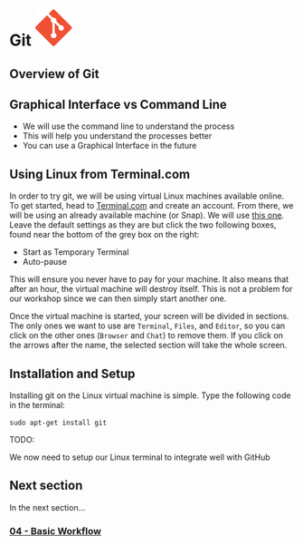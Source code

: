 # Git ![octocat](../images/git_logo.png)

## Overview of Git

## Graphical Interface vs Command Line

- We will use the command line to understand the process
- This will help you understand the processes better
- You can use a Graphical Interface in the future

## Using Linux from Terminal.com

In order to try git, we will be using virtual Linux machines available online.
To get started, head to [Terminal.com](www.terminal.com) and create an account.
From there, we will be using an already available machine (or Snap). We will use
[this one](https://www.terminal.com/snapshot/987f8d702dc0a6e8158b48ccd3dec24f819a7ccb2756c396ef1fd7f5b34b7980). Leave the default settings as they are but click the two
following boxes, found near the bottom of the grey box on the right:

- Start as Temporary Terminal
- Auto-pause

This will ensure you never have to pay for your machine. It also means that
after an hour, the virtual machine will destroy itself. This is not a problem
for our workshop since we can then simply start another one.

Once the virtual machine is started, your screen will be divided in sections.
The only ones we want to use are `Terminal`, `Files`, and `Editor`, so you can
click on the other ones (`Browser` and `Chat`) to remove them. If you click on
the arrows after the name, the selected section will take the whole screen.

## Installation and Setup

Installing git on the Linux virtual machine is simple. Type the following code
in the terminal:

```
sudo apt-get install git
```

TODO:

We now need to setup our Linux terminal to integrate well with GitHub

## Next section
In the next section...

### [04 - Basic Workflow](04_basic_workflow.md)

